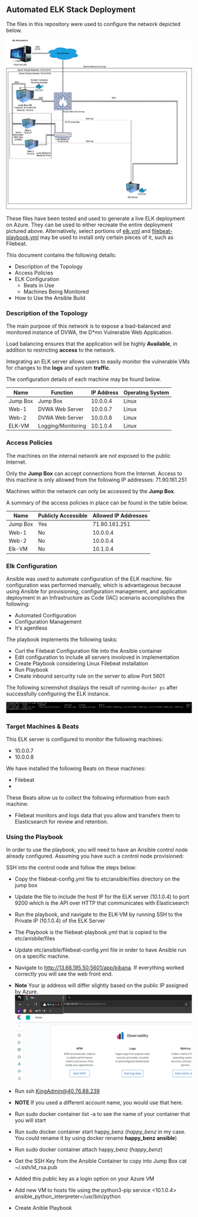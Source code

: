 ## Automated ELK Stack Deployment

The files in this repository were used to configure the network depicted below.

![TODO: Update the path with the name of your diagram](Diagrams/Elk-Stack-Project.png)

These files have been tested and used to generate a live ELK deployment on Azure. They can be used to either recreate the entire deployment pictured above. Alternatively, select portions of [elk.yml](https://github.com/MadT3ch/ELK-Stack-Project/blob/main/Ansible/elk.yml) and [filebeat-playbook.yml](https://github.com/MadT3ch/ELK-Stack-Project/blob/main/Ansible/filebeat-playbook.yml) may be used to install only certain pieces of it, such as Filebeat.

This document contains the following details:
- Description of the Topology
- Access Policies
- ELK Configuration
  - Beats in Use
  - Machines Being Monitored
- How to Use the Ansible Build


### Description of the Topology

The main purpose of this network is to expose a load-balanced and monitored instance of DVWA, the D*mn Vulnerable Web Application.

Load balancing ensures that the application will be highly **Available**, in addition to restricting **access** to the network.

Integrating an ELK server allows users to easily monitor the vulnerable VMs for changes to the **logs** and system **traffic**.

The configuration details of each machine may be found below.

Name | Function | IP Address | Operating System
-----| ---------|------------|-----------------
Jump Box | Jump Box | 10.0.0.4 | Linux
Web-1 | DVWA Web Server| 10.0.0.7 | Linux
Web-2 | DVWA Web Server| 10.0.0.8 | Linux
ELK-VM | Logging/Monitoring | 10.1.0.4 | Linux

### Access Policies

The machines on the internal network are not exposed to the public Internet. 

Only the **Jump Box** can accept connections from the Internet. Access to this machine is only allowed from the following IP addresses: 71.90.161.251

Machines within the network can only be accessed by the **Jump Box**.


A summary of the access policies in place can be found in the table below.

| Name     | Publicly Accessible | Allowed IP Addresses |
|----------|---------------------|----------------------|
| Jump Box | Yes              | 71.90.161.251 |
| Web-1         | No           |      10.0.0.4    |     
| Web-2         | No                    | 10.0.0.4 |
| Elk-VM        | No          | 10.1.0.4

### Elk Configuration

Ansible was used to automate configuration of the ELK machine. No configuration was performed manually, which is advantageous because using Ansible for provisioning, configuration management, and application deployment in an Infrastructure as Code (IAC) scenario accomplishes the following:
 - Automated Configuration
 - Configuration Management
 - It's agentless

The playbook implements the following tasks:
 - Curl the Filebeat Configuration file into the Ansible container
 - Edit configuration to include all servers involoved in implementation
 - Create Playbook considering Linux Filebeat installation
 - Run Playbook
 - Create inbound sercurity rule on the server to allow Port 5601

The following screenshot displays the result of running `docker ps` after successfully configuring the ELK instance.

![TODO: Update the path with the name of your screenshot of docker ps output](/Diagrams/docker_ps.PNG)

### Target Machines & Beats
This ELK server is configured to monitor the following machines:
- 10.0.0.7
- 10.0.0.8

We have installed the following Beats on these machines:
- Filebeat
- 
These Beats allow us to collect the following information from each machine:
- Filebeat monitors and logs data that you allow and transfers them to Elasticsearch for review and retention.

### Using the Playbook
In order to use the playbook, you will need to have an Ansible control node already configured. Assuming you have such a control node provisioned: 

SSH into the control node and follow the steps below:
- Copy the filebeat-config.yml file to etc/ansible/files directory on the jump box
- Update the file to include the host IP for the ELK server (10.1.0.4) to port 9200 which is the API over HTTP that communicates with Elasticsearch
- Run the playbook, and navigate to the ELK-VM by running SSH to the Private IP (10.1.0.4) of the ELK Server
- The Playbook is the filebeat-playbook.yml that is copied to the etc/anisbile/files
- Update etc/ansible/filebeat-config.yml file in order to have Ansible run on a specific machine.
- Navigate to http://13.66.195.50:5601/app/kibana. If everything worked correctly you will see the web front end.
- **Note** Your ip address will differ slightly based on the public IP assigned by Azure.
![TODO: I added my own screenshot here](Diagrams/kibana_Front_end.PNG)

- Run ssh KingAdmin@40.76.88.239
- **NOTE** If you used a different account name, you would use that here. 
- Run sudo docker container list -a to see the name of your container that you will start
- Run sudo docker container start happy_benz (*happy_benz* in my case. You could rename it by using docker rename **happy_benz** **ansible**)
- Run sudo docker container attach happy_benz (*happy_benz*)
- Get the SSH Key from the Ansible Container to copy into Jump Box cat ~/.ssh/id_rsa.pub
- Added this public key as a login option on your Azure VM
- Add new VM to hosts file using the python3-pip service <10.1.0.4> ansible_python_interpreter=/usr/bin/python
- Create Anible Playbook
